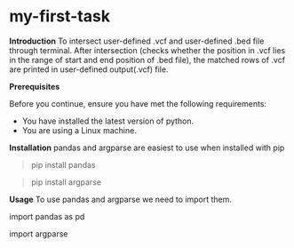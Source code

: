 # my-first-task
**Introduction**
To intersect user-defined .vcf and user-defined .bed file through terminal.
After intersection (checks whether the position in .vcf lies in the range of start and end position of .bed file), the matched rows of .vcf are printed in user-defined output(.vcf) file.

**Prerequisites**

Before you continue, ensure you have met the following requirements:

* You have installed the latest version of python.
* You are using a Linux machine.

**Installation**
pandas and argparse are easiest to use when installed with pip

>pip install pandas

>pip install argparse

**Usage**
To use pandas and argparse we need to import them.

import pandas as pd

import argparse









